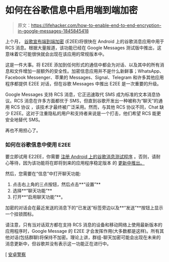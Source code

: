 # 如何在谷歌信息中启用端到端加密

> 原文：<https://lifehacker.com/how-to-enable-end-to-end-encryption-in-google-messages-1845845418>

上个月， [谷歌宣布端到端加密](https://blog.google/products/messages/helping-you-connect-around-world-messages/) (E2EE)将很快在 Android 上的谷歌消息应用中用于 RCS 消息。根据大量报道，该功能已经在 Google Messages 测试版中推出，这意味着它可能很快就会出现在该应用的常规版本中。



这是一件大事。将 E2EE 添加到任何形式的通信中都会为对话、以及其中的所有消息和文件增加一层额外的安全性。加密信息应用并不是什么新鲜事；WhatsApp、Facebook Messenger、苹果的 Messages、Signal、Telegram 和许多其他应用程序都提供 E2EE 对话，但在谷歌 Messages 中推出 E2EE 是一次重要的升级。

Google Messages 支持 RCS 消息，它正迅速取代 SMS 成为标准的文本消息协议。RCS 消息在许多方面都优于 SMS，但直到谷歌开发出一种被称为“聊天”的通用 RCS 协议 ，该技术才最终被广泛采用。然而，与其他 RCS 协议不同，Chat 缺少 E2EE。这对于注重隐私的用户和支持者来说是一个打击，他们希望 RCS 能更安全地替代 SMS。

再也不用担心了。

### 如何在谷歌信息中使用 E2EE

要立即试用 E22EE，你需要 [注册 Android 上的谷歌消息测试程序](https://play.google.com/apps/testing/com.google.android.apps.messaging?authuser=0&hl=en) 。否则，请耐心等待，因为该功能将在即将到来的应用程序稳定版本 的 [更新中推出。](https://play.google.com/store/apps/details?id=com.google.android.apps.messaging&hl=en_US&gl=US) 

然后，您需要在“信息”中打开聊天功能:

1.  点击右上角的三点按钮，然后点击**“设置”**
2.  选择**“聊天功能”**
3.  打开**“启用聊天功能”**。

加密的对话会在最近发送的消息下的“已发送”标签旁边以及**“发送”**按钮上显示一个挂锁图标。

请注意，只有当对话双方都在支持 RCS 消息的设备和移动网络上使用最新版本的应用程序时，Google Message 的 E2EE 才会发挥作用(大多数都是这样)。所有其他对话(包括群聊)将保持不加密。理论上讲，群组-聊天加密可能会出现在未来的消息更新中，但谷歌并没有表示这一功能正在进行中。

[ [安卓警察](https://www.androidpolice.com/2020/12/08/end-to-end-encryption-for-rcs-starts-rolling-out-in-google-messages-beta/)